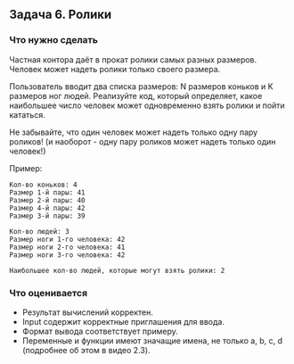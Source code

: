 ## Задача 6. Ролики
### Что нужно сделать
Частная контора даёт в прокат ролики самых разных размеров. Человек может надеть ролики только своего размера.
 
Пользователь вводит два списка размеров: N размеров коньков и K размеров ног людей. Реализуйте код, который определяет, 
какое наибольшее число человек может одновременно взять ролики и пойти кататься. 

Не забывайте, что один человек может надеть только одну пару роликов!
(и наоборот - одну пару роликов может надеть только один человек!)

Пример:

```
Кол-во коньков: 4
Размер 1-й пары: 41
Размер 2-й пары: 40
Размер 4-й пары: 42
Размер 3-й пары: 39

Кол-во людей: 3
Размер ноги 1-го человека: 42
Размер ноги 2-го человека: 41
Размер ноги 3-го человека: 42

Наибольшее кол-во людей, которые могут взять ролики: 2
```
### Что оценивается
- Результат вычислений корректен.
- Input содержит корректные приглашения для ввода. 
- Формат вывода соответствует примеру.
- Переменные и функции имеют значащие имена, не только a, b, c, d (подробнее об этом в видео 2.3).
